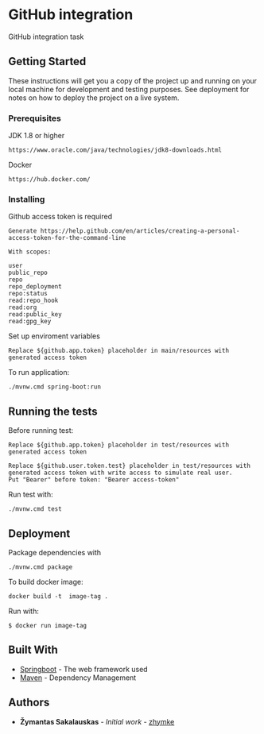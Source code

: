 # GitHub integration

GitHub integration task

## Getting Started

These instructions will get you a copy of the project up and running on your local machine for development and testing purposes. See deployment for notes on how to deploy the project on a live system.

### Prerequisites

JDK 1.8 or higher

```
https://www.oracle.com/java/technologies/jdk8-downloads.html
```

Docker

```
https://hub.docker.com/
```
### Installing

Github access token is required

```
Generate https://help.github.com/en/articles/creating-a-personal-access-token-for-the-command-line

With scopes:

user
public_repo
repo
repo_deployment
repo:status
read:repo_hook
read:org
read:public_key
read:gpg_key
```

Set up enviroment variables

```
Replace ${github.app.token} placeholder in main/resources with generated access token
```

To run application:

```
./mvnw.cmd spring-boot:run
```

## Running the tests

Before running test:

```
Replace ${github.app.token} placeholder in test/resources with generated access token

Replace ${github.user.token.test} placeholder in test/resources with generated access token with write access to simulate real user.
Put "Bearer" before token: "Bearer access-token"
```

Run test with:

```
./mvnw.cmd test
```

## Deployment

Package dependencies with

```
./mvnw.cmd package
```

To build docker image:

```
docker build -t  image-tag .
```

Run with:

```
$ docker run image-tag
```
## Built With

* [Springboot](https://spring.io/projects/spring-boot) - The web framework used
* [Maven](https://maven.apache.org/) - Dependency Management


## Authors

* **Žymantas Sakalauskas** - *Initial work* - [zhymke](https://github.com/zhymke)
